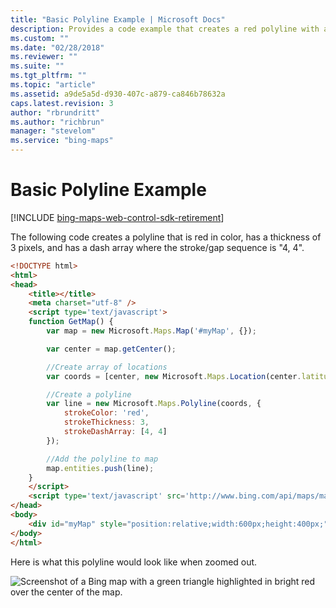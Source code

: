 ```yaml
---
title: "Basic Polyline Example | Microsoft Docs"
description: Provides a code example that creates a red polyline with a thickness of 3 pixels and has a dash array.
ms.custom: ""
ms.date: "02/28/2018"
ms.reviewer: ""
ms.suite: ""
ms.tgt_pltfrm: ""
ms.topic: "article"
ms.assetid: a9de5a5d-d930-407c-a879-ca846b78632a
caps.latest.revision: 3
author: "rbrundritt"
ms.author: "richbrun"
manager: "stevelom"
ms.service: "bing-maps"
---
```


# Basic Polyline Example

[!INCLUDE [bing-maps-web-control-sdk-retirement](../../../includes/bing-maps-web-control-sdk-retirement.md)]

The following code creates a polyline that is red in color, has a thickness of 3 pixels, and has a dash array where the stroke/gap sequence is "4, 4".  

```html
<!DOCTYPE html>
<html>
<head>
    <title></title>
    <meta charset="utf-8" />
	<script type='text/javascript'>
    function GetMap() {
        var map = new Microsoft.Maps.Map('#myMap', {});

        var center = map.getCenter();

        //Create array of locations
        var coords = [center, new Microsoft.Maps.Location(center.latitude + 1, center.longitude + 1)];

        //Create a polyline
        var line = new Microsoft.Maps.Polyline(coords, {
            strokeColor: 'red',
            strokeThickness: 3,
            strokeDashArray: [4, 4]
        });

        //Add the polyline to map
        map.entities.push(line);
    }
    </script>
    <script type='text/javascript' src='http://www.bing.com/api/maps/mapcontrol?callback=GetMap&key=[YOUR_BING_MAPS_KEY]' async defer></script>
</head>
<body>
    <div id="myMap" style="position:relative;width:600px;height:400px;"></div>
</body>
</html>
```

Here is what this polyline would look like when zoomed out. 

![Screenshot of a Bing map with a green triangle highlighted in bright red over the center of the map.](../../media/bmv8-basicpolylineexample.png)
